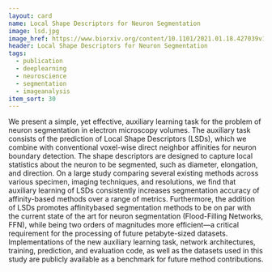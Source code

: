 ```yaml
---
layout: card
name: Local Shape Descriptors for Neuron Segmentation
image: lsd.jpg
image_href: https://www.biorxiv.org/content/10.1101/2021.01.18.427039v1.full
header: Local Shape Descriptors for Neuron Segmentation
tags:
  - publication
  - deeplearning
  - neuroscience
  - segmentation
  - imageanalysis
item_sort: 30
---
```

We present a simple, yet effective, auxiliary learning task for the problem of neuron segmentation in electron microscopy volumes. The auxiliary task consists of the prediction of Local Shape Descriptors (LSDs), which we combine with conventional voxel-wise direct neighbor affinities for neuron boundary detection. The shape descriptors are designed to capture local statistics about the neuron to be segmented, such as diameter, elongation, and direction. On a large study comparing several existing methods across various specimen, imaging techniques, and resolutions, we find that auxiliary learning of LSDs consistently increases segmentation accuracy of affinity-based methods over a range of metrics. Furthermore, the addition of LSDs promotes affinitybased segmentation methods to be on par with the current state of the art for neuron segmentation (Flood-Filling Networks, FFN), while being two orders of magnitudes more efficient—a critical requirement for the processing of future petabyte-sized datasets. Implementations of the new auxiliary learning task, network architectures, training, prediction, and evaluation code, as well as the datasets used in this study are publicly available as a benchmark for future method contributions.